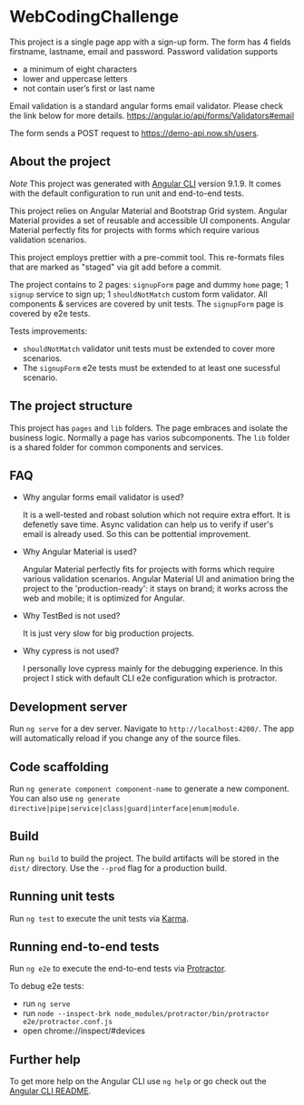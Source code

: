 # WebCodingChallenge

This project is a single page app with a sign-up form.
The form has 4 fields firstname, lastname, email and password.
Password validation supports

- a minimum of eight characters
- lower and uppercase letters
- not contain user’s first or last name

Email validation is a standard angular forms email validator. Please check the link below for more details.
https://angular.io/api/forms/Validators#email

The form sends a POST request to https://demo-api.now.sh/users.

## About the project

_Note_ This project was generated with [Angular CLI](https://github.com/angular/angular-cli) version 9.1.9.
It comes with the default configuration to run unit and end-to-end tests.

This project relies on Angular Material and Bootstrap Grid system. Angular Material provides a set of reusable and accessible UI components. Angular Material perfectly fits for projects with forms which require various validation scenarios.

This project employs prettier with a pre-commit tool. This re-formats files that are marked as "staged" via git add before a commit.

The project contains to 2 pages: `signupForm` page and dummy `home` page; 1 `signup` service to sign up; 1 `shouldNotMatch` custom form validator. All components & services are covered by unit tests. The `signupForm` page is covered by e2e tests.

Tests improvements:

- `shouldNotMatch` validator unit tests must be extended to cover more scenarios.
- The `signupForm` e2e tests must be extended to at least one sucessful scenario.

## The project structure

This project has `pages` and `lib` folders. The page embraces and isolate the business logic. Normally a page has varios subcomponents. The `lib` folder is a shared folder for common components and services.

## FAQ

- Why angular forms email validator is used?

  It is a well-tested and robast solution which not require extra effort. It is defenetly save time.
  Async validation can help us to verify if user's email is already used. So this can be pottential improvement.

- Why Angular Material is used?

  Angular Material perfectly fits for projects with forms which require various validation scenarios.
  Angular Material UI and animation bring the project to the 'production-ready': it stays on brand; it works across the web and mobile; it is optimized for Angular.

- Why TestBed is not used?

  It is just very slow for big production projects.

- Why cypress is not used?

  I personally love cypress mainly for the debugging experience. In this project I stick with default CLI e2e configuration which is protractor.

## Development server

Run `ng serve` for a dev server. Navigate to `http://localhost:4200/`. The app will automatically reload if you change any of the source files.

## Code scaffolding

Run `ng generate component component-name` to generate a new component. You can also use `ng generate directive|pipe|service|class|guard|interface|enum|module`.

## Build

Run `ng build` to build the project. The build artifacts will be stored in the `dist/` directory. Use the `--prod` flag for a production build.

## Running unit tests

Run `ng test` to execute the unit tests via [Karma](https://karma-runner.github.io).

## Running end-to-end tests

Run `ng e2e` to execute the end-to-end tests via [Protractor](http://www.protractortest.org/).

To debug e2e tests:

- run `ng serve`
- run `node --inspect-brk node_modules/protractor/bin/protractor e2e/protractor.conf.js`
- open chrome://inspect/#devices

## Further help

To get more help on the Angular CLI use `ng help` or go check out the [Angular CLI README](https://github.com/angular/angular-cli/blob/master/README.md).

